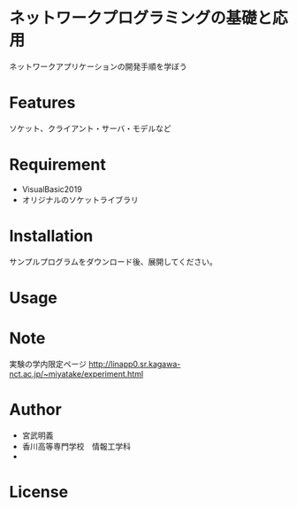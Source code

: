 
# ネットワークプログラミングの基礎と応用
 
ネットワークアプリケーションの開発手順を学ぼう
 
 
# Features
 
ソケット、クライアント・サーバ・モデルなど
 
# Requirement
 
* VisualBasic2019
* オリジナルのソケットライブラリ
 
 
# Installation
 
サンプルプログラムをダウンロード後、展開してください。

 
# Usage
 
# Note
 
実験の学内限定ページ
http://linapp0.sr.kagawa-nct.ac.jp/~miyatake/experiment.html

 
# Author
 
* 宮武明義
* 香川高等専門学校　情報工学科
*
 
# License
 


